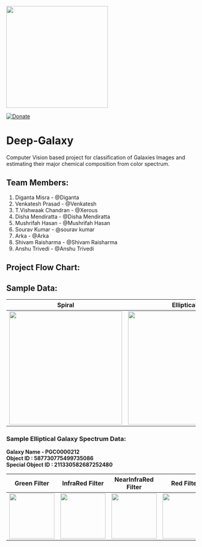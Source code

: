 <p align="left">
  <img width="270" src="https://github.com/digantamisra98/Deep-Galaxy/blob/master/Assets/logo.png">
</p>

[![Donate](https://img.shields.io/badge/License-MIT-brightgreen.svg)](LICENSE)

# Deep-Galaxy

Computer Vision based project for classification of Galaxies Images and estimating their major chemical composition from color spectrum.

## Team Members: 

1. Diganta Misra - @Diganta
2. Venkatesh Prasad - @Venkatesh
3. T.Vishwaak Chandran - @Xerous
4. Disha Mendiratta - @Disha Mendiratta
5. Mushrifah Hasan - @Mushrifah Hasan
6. Sourav Kumar - @sourav kumar
7. Arka - @Arka
8. Shivam Raisharma - @Shivam Raisharma
9. Anshu Trivedi - @Anshu Trivedi

## Project Flow Chart:

## Sample Data:

|Spiral|Elliptical|
|:---:|:---:|
|<div><img src="https://github.com/digantamisra98/Deep-Galaxy/blob/master/Assets/DeepGalaxy/Elliptical/elliptical.gif" width="300" height="300" /></div>|<div><img src="https://github.com/digantamisra98/Deep-Galaxy/blob/master/Assets/DeepGalaxy/Spiral/spiral.gif" width="300" height="300" /></div>|

### Sample Elliptical Galaxy Spectrum Data:

**Galaxy Name - PGC0000212  
Object ID  : 587730775499735086   
Special Object ID : 211330582687252480**

|Green Filter|InfraRed Filter|NearInfraRed Filter|Red Filter| UV Filter| inRGB|
|:---:|:---:|:---:|:---:|:---:|:---:|
|<div><img src="https://github.com/digantamisra98/Deep-Galaxy/blob/master/Assets/DeepGalaxy/PGC0000212/GreenFilter/pgc0000212_greenFilter.png" width="120" height="120" /></div>|<div><img src="https://github.com/digantamisra98/Deep-Galaxy/blob/master/Assets/DeepGalaxy/PGC0000212/InfraredFilter/pgc0000212_infraredFilter.png" width="120" height="120" /></div>|<div><img src="https://github.com/digantamisra98/Deep-Galaxy/blob/master/Assets/DeepGalaxy/PGC0000212/NearInfraredFilter/pgc0000212_nearInfrared.png" width="120" height="120" /></div>|<div><img src="https://github.com/digantamisra98/Deep-Galaxy/blob/master/Assets/DeepGalaxy/PGC0000212/RedFilter/PGC0000212_redFilter.png" width="120" height="120" /></div>|<div><img src="https://github.com/digantamisra98/Deep-Galaxy/blob/master/Assets/DeepGalaxy/PGC0000212/UVFilter/pgc0000212_UVFilter.png" width="120" height="120" /></div>|<div><img src="https://github.com/digantamisra98/Deep-Galaxy/blob/master/Assets/DeepGalaxy/PGC0000212/inRGB/PGC0000212.png" width="120" height="120" /></div>|


